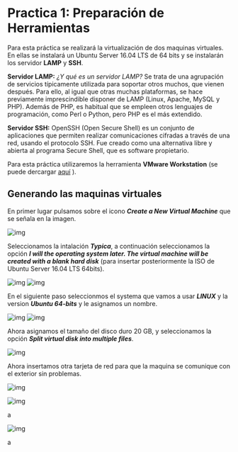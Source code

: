 # Practica 1: Preparación de Herramientas

Para esta práctica se realizará la virtualización de dos maquinas virtuales. En ellas se instalará un Ubuntu Server 16.04 LTS de 64 bits y se instalarán los servidor **LAMP** y **SSH**.

**Servidor LAMP:** *¿Y qué es un servidor LAMP?* Se trata de una agrupación de servicios típicamente utilizada para soportar otros muchos, que vienen después. Para ello, al igual que otras muchas plataformas, se hace previamente imprescindible disponer de LAMP (Linux, Apache, MySQL y PHP). Además de PHP, es habitual que se empleen otros lenguajes de programación, como Perl o Python, pero PHP es el más extendido.

**Servidor SSH:** OpenSSH (Open Secure Shell) es un conjunto de aplicaciones que permiten realizar comunicaciones cifradas a través de una red, usando el protocolo SSH. Fue creado como una alternativa libre y abierta al programa Secure Shell, que es software propietario.

Para esta práctica utilizaremos la herramienta **VMware Workstation** (se puede dercargar [aquí](https://www.vmware.com/es.html) ).

## Generando las maquinas virtuales

En primer lugar pulsamos sobre el icono ***Create a New Virtual Machine*** que se señala en la imagen.

![img](https://github.com/McMayXIII/Servidores-Web-Altas-Prestaciones/blob/master/Pracctica%201/image/img1.png)

Seleccionamos la intalación ***Typica***, a continuación seleccionamos la opción ***I will the operating system later. The virtual machine will be created with a blank hard disk*** (para insertar posteriormente la ISO de Ubuntu Server 16.04 LTS 64bits).

 ![img](https://github.com/McMayXIII/Servidores-Web-Altas-Prestaciones/blob/master/Pracctica%201/image/img2.png) ![img](https://github.com/McMayXIII/Servidores-Web-Altas-Prestaciones/blob/master/Pracctica%201/image/img3.png)

En el siguiente paso seleccionmos el systema que vamos a usar ***LINUX*** y la version ***Ubuntu 64-bits*** y le asignamos un nombre.

 ![img](https://github.com/McMayXIII/Servidores-Web-Altas-Prestaciones/blob/master/Pracctica%201/image/img4.png) ![img](https://github.com/McMayXIII/Servidores-Web-Altas-Prestaciones/blob/master/Pracctica%201/image/img5.png)

Ahora asignamos el tamaño del disco duro 20 GB, y seleccionamos la opción ***Split virtual disk into multiple files***.

![img](https://github.com/McMayXIII/Servidores-Web-Altas-Prestaciones/blob/master/Pracctica%201/image/img6.png)

Ahora insertamos otra tarjeta de red para que la maquina se comunique con el exterior sin problemas.

![img](https://github.com/McMayXIII/Servidores-Web-Altas-Prestaciones/blob/master/Pracctica%201/image/img7.png)



![img](https://github.com/McMayXIII/Servidores-Web-Altas-Prestaciones/blob/master/Pracctica%201/image/img8.png)

a

![img](https://github.com/McMayXIII/Servidores-Web-Altas-Prestaciones/blob/master/Pracctica%201/image/img9.png)

a
